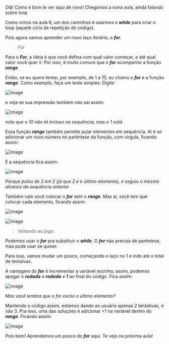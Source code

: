 Olá! Como é bom te ver aqui de novo! Chegamos a nona aula, ainda falando sobre loop

Como vimos na aula 8, um dos caminhos é usarmos o **_while_** para criar o loop (aquele ciclo de repetição do código).

Pois agora vamos aprender um novo laço iterário, o **_for_**.

> For

Para o **_For_**, a ideia é que você defina com qual valor começar, e até qual valor você quer ir. Por isso, é muito comum que o **_for_** acompanhe a função **_range_**

Então, se eu quero tentar, por exemplo, de 1 a 10, eu chamo o **_for_** e a função **_range_**. Como exemplo, faça um teste simples: Digite

![image](https://user-images.githubusercontent.com/86801366/216461685-2acb9ae5-84f2-4422-bd1a-73a621b59f40.png)

e veja se sua impressão também não sai assim:

![image](https://user-images.githubusercontent.com/86801366/216461747-accab8bd-59c4-487c-b6b8-6ad505edce6c.png)

_note que o 10 não tá incluso na sequência; mas o 1 está_

Essa função **_range_** também permite pular elementos em sequência. Aí é só adicionar um novo número no parêntese da função, com vírgula, ficando assim:

![image](https://user-images.githubusercontent.com/86801366/216462354-77bed0c6-64a0-45a9-acb1-7d22d5de7228.png)

E a sequência fica assim:

![image](https://user-images.githubusercontent.com/86801366/216462435-e62642a0-d47a-4222-a170-aab8a0f39e07.png)

_Porque pulou de 2 em 2 (já que 2 é o último elemento), e seguiu o mesmo alcance da sequência anterior_

Também vale você colocar o **_for_** sem o **_range_**. Mas aí, você tem que colocar cada elemento, ficando assim:

![image](https://user-images.githubusercontent.com/86801366/216462923-4750ecdb-69bd-484f-86fc-0dc845e5be22.png)

![image](https://user-images.githubusercontent.com/86801366/216462974-644d1a39-0f13-4ce2-9bc4-9e49fbd3bae2.png)

> Voltando ao jogo:

Podemos usar o **_for_** pra substituir o **_while_**. O **_for_** não precisa de parêntese, mas pode usar se quiser.

Para isso, vamos mudar um pouco, começando o laço no 1 e indo até o total de tentaivas.

A vantagem do **_for_** é incrementar a variável sozinho; assim, podemos apagar o **_rodada = rodada + 1_** ao final do código. Fica assim:

![image](https://user-images.githubusercontent.com/86801366/216463827-68fa483e-6227-41f5-86f8-2c123ef32458.png)

_Mas você lembra que o for exclui o último elemento?_

Mantendo o código assim, estamos dando ao usuário apenas 2 tentativas, e não 3. Pra isso, uma das soluções é adicionar +1 na variável dentro do _**range**_. Ficando assim:

![image](https://user-images.githubusercontent.com/86801366/216464159-8e7a3feb-2f25-4b9d-aeed-ba6f49872bc7.png)

Pois bem! Aprendemos um pouco do **_for_** aqui. Te vejo na próxima aula!
